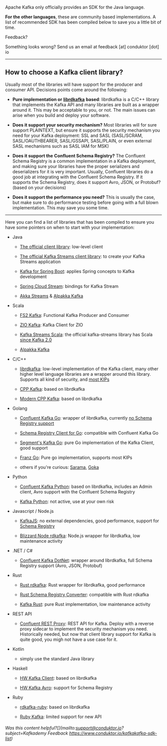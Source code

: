 Apache Kafka only officially provides an SDK for the Java language.

**For the other languages**, these are community based implementations. A list of recommended SDK has been compiled below to save you a little bit of time.

Feedback?

Something looks wrong? Send us an email at feedback \[at\] conduktor \[dot\] io

___

## How to choose a Kafka client library?

Usually most of the libraries will have support for the producer and consumer API. Decisions points come around the following:

-   **Pure implementation or** [**librdkafka**](https://github.com/edenhill/librdkafka) **based**: librdkafka is a C/C++ library that implements the Kafka API and many libraries are built as a wrapper around it. This may be acceptable to you, or not. The main issues can arise when you build and deploy your software.
    
-   **Does it support your security mechanism?** Most libraries will for sure support PLAINTEXT, but ensure it supports the security mechanism you need for your Kafka deployment: SSL and SASL (SASL/SCRAM, SASL/OAUTHBEARER, SASL/GSSAPI, SASL/PLAIN, or even external SASL mechanisms such as SASL IAM for MSK)
    
-   **Does it support the** **Confluent Schema Registry?** The Confluent Schema Registry is a common implementation in a Kafka deployment, and making sure your libraries have the proper serializers and deserializers for it is very important. Usually, Confluent libraries do a good job at integrating with the Confluent Schema Registry. If it supports the Schema Registry, does it support Avro, JSON, or Protobuf? (based on your decisions)
    
-   **Does it support the performance you need?** This is usually the case, but make sure to do performance testing before going with a full blown implementation. This may save you some time.
    

___

Here you can find a list of libraries that has been compiled to ensure you have some pointers on when to start with your implementation:

-   Java
    
    -   [The official client library](https://mvnrepository.com/artifact/org.apache.kafka/kafka-clients): low-level client
        
    -   [The official Kafka Streams client library](https://mvnrepository.com/artifact/org.apache.kafka/kafka-streams): to create your Kafka Streams application
        
    -   [Kafka for Spring Boot](https://spring.io/projects/spring-kafka): applies Spring concepts to Kafka development
        
    -   [Spring Cloud Stream](https://spring.io/projects/spring-cloud-stream): bindings for Kafka Stream
        
    -   [Akka Streams](https://doc.akka.io/docs/akka/current/stream/index.html) & [Alpakka Kafka](https://doc.akka.io/docs/alpakka-kafka/current/home.html)
        
-   Scala
    
    -   [FS2 Kafka](https://fd4s.github.io/fs2-kafka/): Functional Kafka Producer and Consumer
        
    -   [ZIO Kafka](https://github.com/zio/zio-kafka): Kafka Client for ZIO
        
    -   [Kafka Streams Scala](https://mvnrepository.com/artifact/org.apache.kafka/kafka-streams-scala): the official kafka-streams library has Scala [since Kafka 2.0](https://issues.apache.org/jira/browse/KAFKA-6670)
        
    -   [Alpakka Kafka](https://doc.akka.io/docs/alpakka-kafka/current/home.html)
        
-   C/C++
    
    -   [librdkafka](https://github.com/edenhill/librdkafka): low-level implementation of the Kafka client, many other higher level language libraries are a wrapper around this library. Supports all kind of security, and [most KIPs](https://github.com/edenhill/librdkafka/blob/master/INTRODUCTION.md#supported-kips)
        
    -   [CPP Kafka](https://github.com/mfontanini/cppkafka): based on librdkafka
        
    -   [Modern CPP Kafka](https://github.com/morganstanley/modern-cpp-kafka): based on librdkafka
        
-   Golang
    
    -   [Confluent Kafka Go](https://github.com/confluentinc/confluent-kafka-go): wrapper of librdkafka, currently [no Schema Registry support](https://github.com/confluentinc/confluent-kafka-go/issues/69)
        
    -   [Schema Registry Client for Go](https://github.com/riferrei/srclient): compatible with Confluent Kafka Go
        
    -   [Segment's Kafka Go](https://github.com/segmentio/kafka-go): pure Go implementation of the Kafka Client, good support
        
    -   [Franz Go](https://github.com/twmb/franz-go): Pure go implementation, supports most KIPs
        
    -   others if you're curious: [Sarama](https://github.com/Shopify/sarama), [Goka](https://github.com/lovoo/goka)
        
-   Python
    
    -   [Confluent Kafka Python](https://github.com/confluentinc/confluent-kafka-python): based on librdkafka, includes an Admin client, Avro support with the Confluent Schema Registry
        
    -   [Kafka Python](https://github.com/dpkp/kafka-python): not active, use at your own risk
        
-   Javascript / Node.js
    
    -   [KafkaJS](https://kafka.js.org/): no external dependencies, good performance, support for [Schema Registry](https://github.com/kafkajs/confluent-schema-registry)
        
    -   [Blizzard Node rdkafka](https://github.com/Blizzard/node-rdkafka): Node.js wrapper for librdkafka, low maintenance activity
        
-   .NET / C#
    
    -   [Confluent Kafka DotNet](https://github.com/confluentinc/confluent-kafka-dotnet): wrapper around librdkafka, full Schema Registry support (Avro, JSON, Protobuf)
        
-   Rust
    
    -   [Rust rdkafka](https://github.com/fede1024/rust-rdkafka): Rust wrapper for librdkafka, good performance
        
    -   [Rust Schema Registry Converter](https://github.com/gklijs/schema_registry_converter): compatible with Rust rdkafka
        
    -   [Kafka Rust](https://github.com/kafka-rust/kafka-rust): pure Rust implementation, low maintenance activity
        
-   REST API
    
    -   [Confluent REST Proxy](https://github.com/confluentinc/kafka-rest): REST API for Kafka. Deploy with a reverse proxy sidecar to implement the security mechanism you need. Historically needed, but now that client library support for Kafka is quite good, you migh not have a use case for it.
        
-   Kotlin
    
    -   simply use the standard Java library
        
-   Haskell
    
    -   [HW Kafka Client](https://github.com/haskell-works/hw-kafka-client): based on librdkafka
        
    -   [HW Kafka Avro](https://github.com/haskell-works/hw-kafka-avro): support for Schema Registry
        
-   Ruby
    
    -   [rdkafka-ruby](https://github.com/appsignal/rdkafka-ruby): based on librdkafka
        
    -   [Ruby Kafka](https://github.com/zendesk/ruby-kafka): limited support for new API
        

###### Was this content helpful?[](mailto:support@conduktor.io?subject=Kafkademy Feedback <https://www.conduktor.io/kafkakafka-sdk-list>)